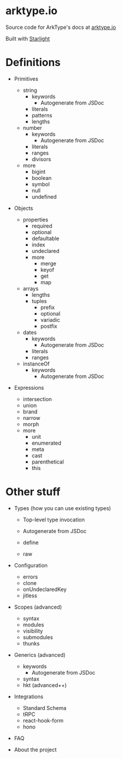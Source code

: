 # arktype.io

Source code for ArkType's docs at [arktype.io](https://arktype.io)

Built with [Starlight](https://starlight.astro.build/)

# Definitions

- Primitives

  - string
    - keywords
      - Autogenerate from JSDoc
    - literals
    - patterns
    - lengths
  - number
    - keywords
      - Autogenerate from JSDoc
    - literals
    - ranges
    - divisors
  - more
    - bigint
    - boolean
    - symbol
    - null
    - undefined

- Objects

  - properties
    - required
    - optional
    - defaultable
    - index
    - undeclared
    - more
      - merge
      - keyof
      - get
      - map
  - arrays
    - lengths
    - tuples
      - prefix
      - optional
      - variadic
      - postfix
  - dates
    - keywords
      - Autogenerate from JSDoc
    - literals
    - ranges
  - instanceOf
    - keywords
      - Autogenerate from JSDoc

- Expressions

  - intersection
  - union
  - brand
  - narrow
  - morph
  - more
    - unit
    - enumerated
    - meta
    - cast
    - parenthetical
    - this

# Other stuff

- Types (how you can use existing types)

  - Top-level type invocation

  - Autogenerate from JSDoc <!-- properties of a Type instance -->

  - define <!-- type utilities not attached to a type instance -->
  - raw

- Configuration

  - errors
  - clone
  - onUndeclaredKey
  - jitless

- Scopes (advanced)

  - syntax
  - modules
  - visibility
  - submodules
  - thunks

- Generics (advanced)

  - keywords
    - Autogenerate from JSDoc
  - syntax
  - hkt (advanced++)

- Integrations

  - Standard Schema
  - tRPC
  - react-hook-form
  - hono

- FAQ
- About the project

